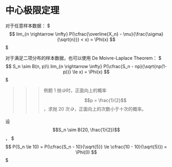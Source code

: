 # 中心极限定理

对于任意样本数据：
$$$
lim_{n \rightarrow \infty} P(\cfrac{\overline{X_n} - \mu}{\frac{\sigma}{\sqrt{n}}} < x) = \Phi(x)
$$$

对于满足二项分布的样本数据，也可以使用 De Moivre-Laplace Theorem：
$$$
S_n \sim B(n, p)\\
lim_{n \rightarrow \infty} P(\cfrac{S_n - np}{\sqrt{np(1-p)}} \le x) = \Phi(x)
$$$

>>>例题 1
抛🪙时，正面向上的概率 $$p = \frac{1}{2}$$，求抛 20 次🪙，正面向上的次数小于十次的概率。

设 $$S_n \sim B(20, \frac{1}{2})$$，
$$$
P(S_n \le 10) = P(\cfrac{S_n - 10}{\sqrt{5}} \le \cfrac{10 - 10}{\sqrt{5}}) = \Phi(0)
$$$
>>>
